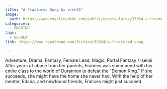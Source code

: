 ```yaml
---
title: "A Fractured Song by vren55"
image:
  path: https://www.royalroadcdn.com/public/covers-large/33024-a-traumatized-girls-quest-for-home-in-a.jpg
categories:
  - ONGOING
tags:
  - GL/WLW
link: https://www.royalroad.com/fiction/33024/a-fractured-song

---
```

Adventure, Drama, Fantasy, Female Lead, Magic, Portal Fantasy / Isekai
After years of abuse from her parents, Frances was summoned with her entire class to the world of Durannon to defeat the "Demon King." If she succeeds, she might have the home she never had. With the help of her mentor, Edana, and newfound friends, Frances might just succeed.


